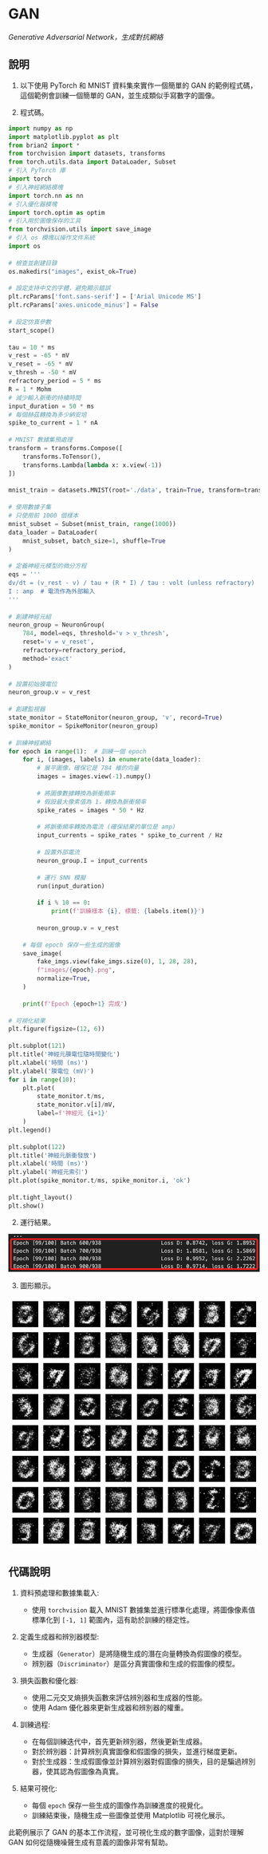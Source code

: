 # GAN

_Generative Adversarial Network，生成對抗網絡_

## 說明

1. 以下使用 PyTorch 和 MNIST 資料集來實作一個簡單的 GAN 的範例程式碼，這個範例會訓練一個簡單的 GAN，並生成類似手寫數字的圖像。

2. 程式碼。

```python
import numpy as np
import matplotlib.pyplot as plt
from brian2 import *
from torchvision import datasets, transforms
from torch.utils.data import DataLoader, Subset
# 引入 PyTorch 庫
import torch
# 引入神經網絡模塊
import torch.nn as nn
# 引入優化器模塊
import torch.optim as optim
# 引入用於圖像保存的工具
from torchvision.utils import save_image
# 引入 os 模塊以操作文件系統
import os

# 檢查並創建目錄
os.makedirs("images", exist_ok=True)

# 設定支持中文的字體，避免顯示錯誤
plt.rcParams['font.sans-serif'] = ['Arial Unicode MS']
plt.rcParams['axes.unicode_minus'] = False

# 設定仿真參數
start_scope()

tau = 10 * ms
v_rest = -65 * mV
v_reset = -65 * mV
v_thresh = -50 * mV
refractory_period = 5 * ms
R = 1 * Mohm
# 減少輸入脈衝的持續時間
input_duration = 50 * ms
# 每個赫茲轉換為多少納安培
spike_to_current = 1 * nA

# MNIST 數據集預處理
transform = transforms.Compose([
    transforms.ToTensor(),
    transforms.Lambda(lambda x: x.view(-1))
])

mnist_train = datasets.MNIST(root='./data', train=True, transform=transform, download=True)

# 使用數據子集
# 只使用前 1000 個樣本
mnist_subset = Subset(mnist_train, range(1000))
data_loader = DataLoader(
    mnist_subset, batch_size=1, shuffle=True
)

# 定義神經元模型的微分方程
eqs = '''
dv/dt = (v_rest - v) / tau + (R * I) / tau : volt (unless refractory)
I : amp  # 電流作為外部輸入
'''

# 創建神經元組
neuron_group = NeuronGroup(
    784, model=eqs, threshold='v > v_thresh', 
    reset='v = v_reset', 
    refractory=refractory_period, 
    method='exact'
)

# 設置初始膜電位
neuron_group.v = v_rest

# 創建監視器
state_monitor = StateMonitor(neuron_group, 'v', record=True)
spike_monitor = SpikeMonitor(neuron_group)

# 訓練神經網絡
for epoch in range(1):  # 訓練一個 epoch
    for i, (images, labels) in enumerate(data_loader):
        # 展平圖像，確保它是 784 維的向量
        images = images.view(-1).numpy()

        # 將圖像數據轉換為脈衝頻率
        # 假設最大像素值為 1，轉換為脈衝頻率
        spike_rates = images * 50 * Hz
        
        # 將脈衝頻率轉換為電流 (確保結果的單位是 amp)
        input_currents = spike_rates * spike_to_current / Hz
        
        # 設置外部電流
        neuron_group.I = input_currents
        
        # 運行 SNN 模擬
        run(input_duration)

        if i % 10 == 0:
            print(f'訓練樣本 {i}, 標籤: {labels.item()}')

        neuron_group.v = v_rest

    # 每個 epoch 保存一些生成的圖像
    save_image(
        fake_imgs.view(fake_imgs.size(0), 1, 28, 28),
        f"images/{epoch}.png",
        normalize=True,
    )

    print(f'Epoch {epoch+1} 完成')

# 可視化結果
plt.figure(figsize=(12, 6))

plt.subplot(121)
plt.title('神經元膜電位隨時間變化')
plt.xlabel('時間 (ms)')
plt.ylabel('膜電位 (mV)')
for i in range(10):
    plt.plot(
        state_monitor.t/ms, 
        state_monitor.v[i]/mV, 
        label=f'神經元 {i+1}'
    )
plt.legend()

plt.subplot(122)
plt.title('神經元脈衝發放')
plt.xlabel('時間 (ms)')
plt.ylabel('神經元索引')
plt.plot(spike_monitor.t/ms, spike_monitor.i, 'ok')

plt.tight_layout()
plt.show()
```

2. 運行結果。

![](images/img_43.png)

3. 圖形顯示。

![](images/img_44.png)

## 代碼說明

1. 資料預處理和數據集載入:
   - 使用 `torchvision` 載入 MNIST 數據集並進行標準化處理，將圖像像素值標準化到 `[-1, 1]` 範圍內，這有助於訓練的穩定性。

2. 定義生成器和辨別器模型:
   - 生成器（`Generator`）是將隨機生成的潛在向量轉換為假圖像的模型。
   - 辨別器（`Discriminator`）是區分真實圖像和生成的假圖像的模型。

3. 損失函數和優化器:
   - 使用二元交叉熵損失函數來評估辨別器和生成器的性能。
   - 使用 Adam 優化器來更新生成器和辨別器的權重。

4. 訓練過程:
   - 在每個訓練迭代中，首先更新辨別器，然後更新生成器。
   - 對於辨別器：計算辨別真實圖像和假圖像的損失，並進行梯度更新。
   - 對於生成器：生成假圖像並計算辨別器對假圖像的損失，目的是騙過辨別器，使其認為假圖像為真實。

5. 結果可視化:
   - 每個 `epoch` 保存一些生成的圖像作為訓練進度的視覺化。
   - 訓練結束後，隨機生成一些圖像並使用 Matplotlib 可視化展示。

此範例展示了 GAN 的基本工作流程，並可視化生成的數字圖像，這對於理解 GAN 如何從隨機噪聲生成有意義的圖像非常有幫助。